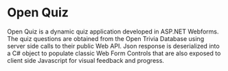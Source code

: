 # Open Quiz
Open Quiz is a dynamic quiz application developed in ASP.NET Webforms. The quiz questions are obtained from the Open Trivia Database using server side calls to their public Web API. Json response is deserialized into a C# object to populate classic Web Form Controls that are also exposed to client side Javascript for visual feedback and progress.
